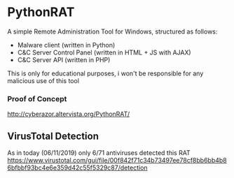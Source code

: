 # PythonRAT
A simple Remote Administration Tool for Windows, structured as follows:
- Malware client (written in Python)
- C&C Server Control Panel (written in HTML + JS with AJAX)
- C&C Server API (written in PHP)

This is only for educational purposes, i won't be responsible for any malicious use of this tool

### Proof of Concept
http://cyberazor.altervista.org/PythonRAT/

## VirusTotal Detection
As in today (06/11/2019) only 6/71 antiviruses detected this RAT
https://www.virustotal.com/gui/file/00f842f71c34b73497ee78cf8bb6bb4b86bfbbf93bc4e6e359d42c55f5329c87/detection
